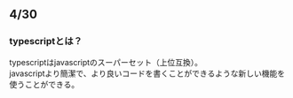 ## 4/30
### typescriptとは？
typescriptはjavascriptのスーパーセット（上位互換）。  
javascriptより簡潔で、より良いコードを書くことができるような新しい機能を使うことができる。
